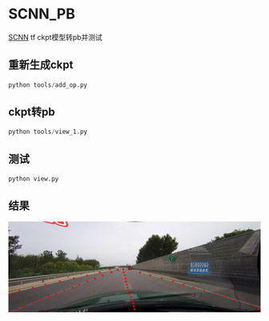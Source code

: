 # SCNN_PB
[SCNN](https://github.com/cardwing/Codes-for-Lane-Detection) tf ckpt模型转pb并测试

## 重新生成ckpt
```python
python tools/add_op.py
```
## ckpt转pb
```python
python tools/view_1.py
```

## 测试
```python
python view.py
```

## 结果
![avatar](https://github.com/ycdhqzhiai/SCNN_PB/blob/master/result.png)
